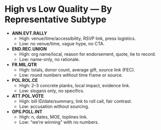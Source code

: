 # High vs Low Quality — By Representative Subtype

- **ANN.EVT.RALLY**
  - High: venue/time/accessibility, RSVP link, press logistics.
  - Low: no venue/time, vague hype, no CTA.
- **END.REC.UNION**
  - High: org name/local, reason for endorsement, quote, tie to record.
  - Low: name-only, no rationale.
- **FR.MIL.QTR**
  - High: totals, donor count, average gift, source link (FEC).
  - Low: round numbers without time frame or source.
- **POL.ROL.CE**
  - High: 2–3 concrete planks, local impact, evidence link.
  - Low: slogans only, no specifics.
- **ATT.POL.VOTE**
  - High: bill ID/date/summary, link to roll call, fair contrast.
  - Low: accusation without sourcing.
- **OPS.POLL.INT**
  - High: n, dates, MOE, toplines link.
  - Low: “we’re winning” with no numbers.

